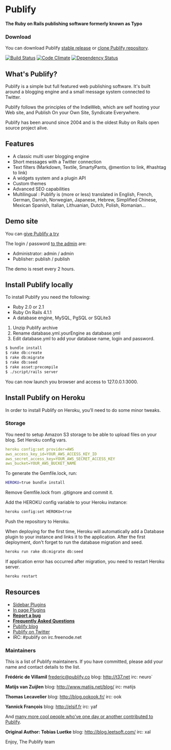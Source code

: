 # Publify

**The Ruby on Rails publishing software formerly known as Typo**

### Download

You can download Publify [stable release](http://publify.co/stable.tgz) or [clone Publify
repository](https://github.com/publify/publify.git).

[![Build Status](https://travis-ci.org/publify/publify.png)](https://travis-ci.org/publify/publify)
[![Code Climate](https://codeclimate.com/github/publify/publify.png)](https://codeclimate.com/github/publify/publify)
[![Dependency Status](https://gemnasium.com/publify/publify.png)](https://gemnasium.com/publify/publify)

## What's Publify?

Publify is a simple but full featured web publishing software. It's built around a blogging engine and a small message system connected to Twitter.

Publify follows the principles of the IndieWeb, which are self hosting your Web site, and Publish On your Own Site, Syndicate Everywhere.

Publify has been around since 2004 and is the oldest Ruby on Rails open source project alive.

## Features

- A classic multi user blogging engine
- Short messages with a Twitter connection
- Text filters (Markdown, Textile, SmartyPants, @mention to link, #hashtag to link)
- A widgets system and a plugin API
- Custom themes
- Advanced SEO capabilities
- Multilingual : Publify is (more or less) translated in English, French, German, Danish, Norwegian, Japanese, Hebrew, Simplified Chinese, Mexican Spanish, Italian, Lithuanian, Dutch, Polish, Romanian…

## Demo site

You can [give Publify a try](http://demo.publify.co)

The login / password [to the admin](http://demo.publify.co/admin)
are:

- Administrator: admin / admin
- Publisher: publish / publish

The demo is reset every 2 hours.

## Install Publify  locally

To install Publify you need the following:

-   Ruby 2.0 or 2.1
-   Ruby On Rails 4.1.1
-   A database engine, MySQL, PgSQL or SQLite3

1.  Unzip Publify archive
2.  Rename database.yml.yourEngine as database.yml
3.  Edit database.yml to add your database name, login and password.

```bash
$ bundle install
$ rake db:create
$ rake db:migrate
$ rake db:seed
$ rake asset:precompile
$ ./script/rails server
```

You can now launch you browser and access to 127.0.0.1:3000.



## Install Publify on Heroku

In order to install Publify on Heroku, you’ll need to do some minor tweaks.

### Storage

You need to setup Amazon S3 storage to be able to upload files on your
blog. Set Heroku config vars.

```yaml
heroku config:set provider=AWS 
aws_access_key_id=YOUR_AWS_ACCESS_KEY_ID 
aws_secret_access_key=YOUR_AWS_SECRET_ACCESS_KEY 
aws_bucket=YOUR_AWS_BUCKET_NAME
```

To generate the Gemfile.lock, run:
```bash
HEROKU=true bundle install
```

Remove Gemfile.lock from .gitignore and commit it.

Add the HEROKU config variable to your Heroku instance:

```bash
heroku config:set HEROKU=true
```

Push the repository to Heroku.

When deploying for the first time, Heroku will automatically add a Database plugin to your instance and links it to the application.
After the first deployment, don't forget to run the database migration and seed.

```bash
heroku run rake db:migrate db:seed
```

If application error has occurred after migration, you need to restart Heroku server.

```bash
heroku restart
```

## Resources

- [Sidebar Plugins](https://github.com/publify/publify/wiki/Sidebar-plugins)
- [In page Plugins](https://github.com/publify/publify/wiki/In-Page-Plugins)
- [**Report a bug**](https://github.com/publify/publify/issues)
- [**Frequently Asked Questions**](https://github.com/publify/publify/wiki/frequently-asked-questions)
- [Publify blog](http://blog.publify.co)
- [Publify on Twitter](https://twitter.com/getpublify)
- IRC: \#publify on irc.freenode.net

### Maintainers

This is a list of Publify maintainers. If you have committed, please add
your name and contact details to the list.

**Frédéric de Villamil** <frederic@publify.co>
blog: http://t37.net
irc: neuro`

**Matijs van Zuijlen**
blog: http://www.matijs.net/blog/
irc: matijs

**Thomas Lecavelier**
blog: http://blog.ookook.fr/
irc: ook

**Yannick François**
blog: http://elsif.fr
irc: yaf

And [many more cool people who’ve one day or another contributed to
Publify](https://github.com/publify/publify/graphs/contributors).

**Original Author: Tobias Luetke**
blog: http://blog.leetsoft.com/
irc: xal

Enjoy,
The Publify team
